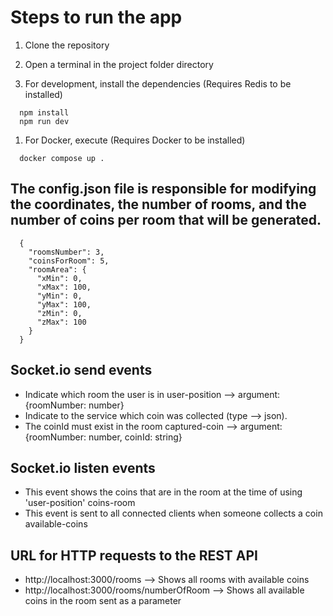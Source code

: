 # Steps to run the app 
 
1. Clone the repository 
2. Open a terminal in the project folder directory 
 
3. For development, install the dependencies (Requires Redis to be installed)
```
  npm install
  npm run dev
```
1. For Docker, execute (Requires Docker to be installed)
```
  docker compose up .
```

## The  config.json  file is responsible for modifying the coordinates, the number of rooms, and the number of coins per room that will be generated.
```
  {
    "roomsNumber": 3,
    "coinsForRoom": 5,
    "roomArea": {
      "xMin": 0,
      "xMax": 100,
      "yMin": 0,
      "yMax": 100,
      "zMin": 0,
      "zMax": 100
    }
  }
```

## Socket.io send events 
- Indicate which room the user is in 
 user-position  --> argument: {roomNumber: number} 
- Indicate to the service which coin was collected (type --> json). 
- The coinId must exist in the room 
 captured-coin  --> argument: {roomNumber: number, coinId: string} 
 
## Socket.io listen events 
- This event shows the coins that are in the room at the time of using 'user-position' 
 coins-room  
- This event is sent to all connected clients when someone collects a coin 
 available-coins  
 
## URL for HTTP requests to the REST API 
- http://localhost:3000/rooms --> Shows all rooms with available coins 
- http://localhost:3000/rooms/numberOfRoom --> Shows all available coins in the room sent as a parameter